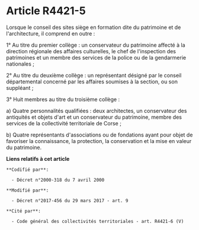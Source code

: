# Article R4421-5

Lorsque le conseil des sites siège en formation dite du patrimoine et de l'architecture, il comprend en outre :

1° Au titre du premier collège : un conservateur du patrimoine affecté à la direction régionale des affaires culturelles, le
chef de l'inspection des patrimoines et un membre des services de la police ou de la gendarmerie nationales ;

2° Au titre du deuxième collège : un représentant désigné par le conseil départemental concerné par les affaires soumises à
la section, ou son suppléant ;

3° Huit membres au titre du troisième collège :

a) Quatre personnalités qualifiées : deux architectes, un conservateur des antiquités et objets d'art et un conservateur du
patrimoine, membre des services de la collectivité territoriale de Corse ;

b) Quatre représentants d'associations ou de fondations ayant pour objet de favoriser la connaissance, la protection, la
conservation et la mise en valeur du patrimoine.

**Liens relatifs à cet article**

	**Codifié par**:

	  - Décret n°2000-318 du 7 avril 2000

	**Modifié par**:

	  - Décret n°2017-456 du 29 mars 2017 - art. 9

	**Cité par**:

	  - Code général des collectivités territoriales - art. R4421-6 (V)

